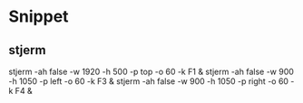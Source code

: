 # Snippet

## stjerm

stjerm -ah false -w 1920 -h 500 -p top -o 60 -k F1 &
stjerm -ah false -w 900 -h 1050 -p left -o 60 -k F3 &
stjerm -ah false -w 900 -h 1050 -p right -o 60 -k F4 &

